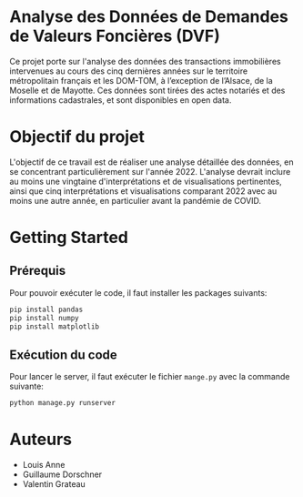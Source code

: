 # Analyse des Données de Demandes de Valeurs Foncières (DVF)

Ce projet porte sur l'analyse des données des transactions immobilières intervenues au cours des cinq dernières années sur le territoire métropolitain français et les DOM-TOM, à l’exception de l’Alsace, de la Moselle et de Mayotte. Ces données sont tirées des actes notariés et des informations cadastrales, et sont disponibles en open data.

# Objectif du projet

L'objectif de ce travail est de réaliser une analyse détaillée des données, en se concentrant particulièrement sur l'année 2022. L'analyse devrait inclure au moins une vingtaine d'interprétations et de visualisations pertinentes, ainsi que cinq interprétations et visualisations comparant 2022 avec au moins une autre année, en particulier avant la pandémie de COVID.

# Getting Started

## Prérequis

Pour pouvoir exécuter le code, il faut installer les packages suivants:

```bash
pip install pandas
pip install numpy
pip install matplotlib
```

## Exécution du code

Pour lancer le server, il faut exécuter le fichier `mange.py` avec la commande suivante:

```bash
python manage.py runserver
```

# Auteurs

- Louis Anne
- Guillaume Dorschner
- Valentin Grateau